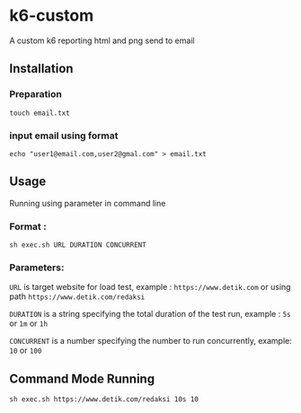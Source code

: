# k6-custom

A custom k6 reporting html and png send to email

## Installation

### Preparation
```shell
touch email.txt
```

### input email using format
```shell
echo "user1@email.com,user2@gmal.com" > email.txt
```

## Usage

Running using parameter in command line

### Format :
```shell
sh exec.sh URL DURATION CONCURRENT
```

### Parameters:

`URL` is target website for load test, 
example : `https://www.detik.com` or using path `https://www.detik.com/redaksi`

`DURATION` is a string specifying the total duration of the test run, 
example : `5s` or `1m` or `1h`

`CONCURRENT` is a number specifying the number to run concurrently, 
example: `10` or `100`

## Command Mode Running

```shell
sh exec.sh https://www.detik.com/redaksi 10s 10
```


